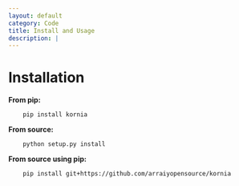 ```yaml
---
layout: default
category: Code
title: Install and Usage
description: |
---
```


Installation
============


**From pip:**

```
    pip install kornia
```


**From source:**

```
    python setup.py install
```


**From source using pip:**

```
    pip install git+https://github.com/arraiyopensource/kornia

```

